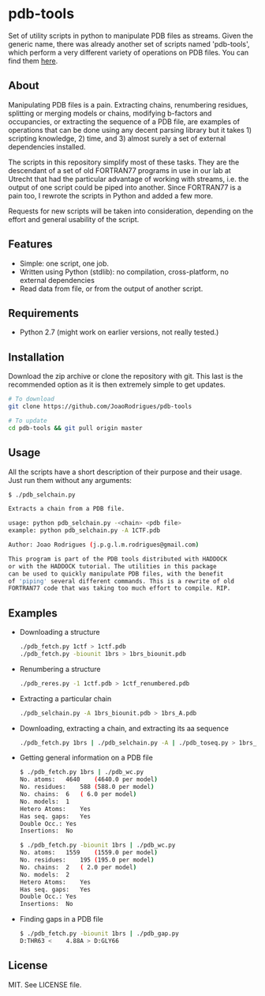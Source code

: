 pdb-tools
================================================
Set of utility scripts in python to manipulate PDB files as streams. Given the generic name, there
was already another set of scripts named 'pdb-tools', which perform a very different variety of
operations on PDB files. You can find them [here](https://github.com/harmslab/pdbtools).

About
---------

Manipulating PDB files is a pain. Extracting chains, renumbering residues, splitting or merging
models or chains, modifying b-factors and occupancies, or extracting the sequence of a PDB file, are
examples of operations that can be done using any decent parsing library but it takes 1) scripting
knowledge, 2) time, and 3) almost surely a set of external dependencies installed.

The scripts in this repository simplify most of these tasks. They are the descendant of a set of old
FORTRAN77 programs in use in our lab at Utrecht that had the particular advantage of working with
streams, i.e. the output of one script could be piped into another. Since FORTRAN77 is a pain too, I
rewrote the scripts in Python and added a few more.

Requests for new scripts will be taken into consideration, depending on the effort and general
usability of the script.

Features
------------
* Simple: one script, one job.
* Written using Python (stdlib): no compilation, cross-platform, no external dependencies
* Read data from file, or from the output of another script.

Requirements
------------
* Python 2.7 (might work on earlier versions, not really tested.)

Installation
------------
Download the zip archive or clone the repository with git. This last is the recommended option as it
is then extremely simple to get updates.

```bash
# To download
git clone https://github.com/JoaoRodrigues/pdb-tools

# To update
cd pdb-tools && git pull origin master
```

Usage
------------
All the scripts have a short description of their purpose and their usage. Just run them without any
arguments:
```bash
$ ./pdb_selchain.py

Extracts a chain from a PDB file.

usage: python pdb_selchain.py -<chain> <pdb file>
example: python pdb_selchain.py -A 1CTF.pdb

Author: Joao Rodrigues (j.p.g.l.m.rodrigues@gmail.com)

This program is part of the PDB tools distributed with HADDOCK
or with the HADDOCK tutorial. The utilities in this package
can be used to quickly manipulate PDB files, with the benefit
of 'piping' several different commands. This is a rewrite of old
FORTRAN77 code that was taking too much effort to compile. RIP.
```

Examples
------------

* Downloading a structure
   ```bash
   ./pdb_fetch.py 1ctf > 1ctf.pdb
   ./pdb_fetch.py -biounit 1brs > 1brs_biounit.pdb
   ```

* Renumbering a structure
   ```bash
   ./pdb_reres.py -1 1ctf.pdb > 1ctf_renumbered.pdb
   ```

* Extracting a particular chain
   ```bash
   ./pdb_selchain.py -A 1brs_biounit.pdb > 1brs_A.pdb
   ```

* Downloading, extracting a chain, and extracting its aa sequence
  ```bash
  ./pdb_fetch.py 1brs | ./pdb_selchain.py -A | ./pdb_toseq.py > 1brs_A.fasta
  ```

* Getting general information on a PDB file
   ```bash
   $ ./pdb_fetch.py 1brs | ./pdb_wc.py
   No. atoms:	4640	(4640.0 per model)
   No. residues:	588	(588.0 per model)
   No. chains:	6	( 6.0 per model)
   No. models:	1
   Hetero Atoms:	Yes
   Has seq. gaps:	Yes
   Double Occ.:	Yes
   Insertions:	No

   $ ./pdb_fetch.py -biounit 1brs | ./pdb_wc.py
   No. atoms:	1559	(1559.0 per model)
   No. residues:	195	(195.0 per model)
   No. chains:	2	( 2.0 per model)
   No. models:	2
   Hetero Atoms:	Yes
   Has seq. gaps:	Yes
   Double Occ.:	Yes
   Insertions:	No
   ```

* Finding gaps in a PDB file
   ```bash
   $ ./pdb_fetch.py -biounit 1brs | ./pdb_gap.py
   D:THR63 <    4.88A > D:GLY66
   ```

License
---------
MIT. See LICENSE file.
